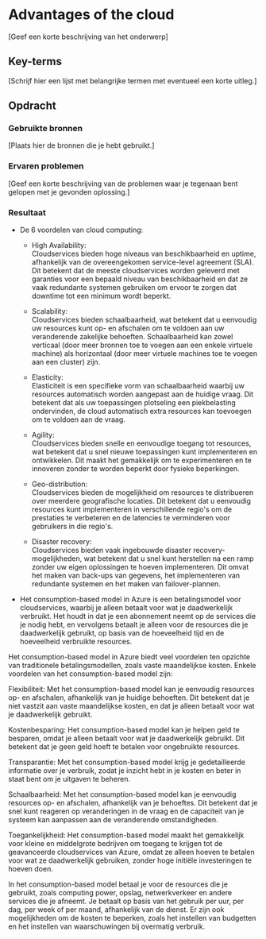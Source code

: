 # Advantages of the cloud
[Geef een korte beschrijving van het onderwerp]

## Key-terms
[Schrijf hier een lijst met belangrijke termen met eventueel een korte uitleg.]

## Opdracht
### Gebruikte bronnen
[Plaats hier de bronnen die je hebt gebruikt.]

### Ervaren problemen
[Geef een korte beschrijving van de problemen waar je tegenaan bent gelopen met je gevonden oplossing.]

### Resultaat
- De 6 voordelen van cloud computing:  

  + High Availability:  
  Cloudservices bieden hoge niveaus van beschikbaarheid en uptime, afhankelijk van de overeengekomen service-level agreement (SLA). Dit betekent dat de meeste cloudservices worden geleverd met garanties voor een bepaald niveau van beschikbaarheid en dat ze vaak redundante systemen gebruiken om ervoor te zorgen dat downtime tot een minimum wordt beperkt.

  + Scalability:  
  Cloudservices bieden schaalbaarheid, wat betekent dat u eenvoudig uw resources kunt op- en afschalen om te voldoen aan uw veranderende zakelijke behoeften. Schaalbaarheid kan zowel verticaal (door meer bronnen toe te voegen aan een enkele virtuele machine) als horizontaal (door meer virtuele machines toe te voegen aan een cluster) zijn.

  + Elasticity:  
  Elasticiteit is een specifieke vorm van schaalbaarheid waarbij uw resources automatisch worden aangepast aan de huidige vraag. Dit betekent dat als uw toepassingen plotseling een piekbelasting ondervinden, de cloud automatisch extra resources kan toevoegen om te voldoen aan de vraag.

  + Agility:  
  Cloudservices bieden snelle en eenvoudige toegang tot resources, wat betekent dat u snel nieuwe toepassingen kunt implementeren en ontwikkelen. Dit maakt het gemakkelijk om te experimenteren en te innoveren zonder te worden beperkt door fysieke beperkingen.

  + Geo-distribution:  
  Cloudservices bieden de mogelijkheid om resources te distribueren over meerdere geografische locaties. Dit betekent dat u eenvoudig resources kunt implementeren in verschillende regio's om de prestaties te verbeteren en de latencies te verminderen voor gebruikers in die regio's.

  + Disaster recovery:  
  Cloudservices bieden vaak ingebouwde disaster recovery-mogelijkheden, wat betekent dat u snel kunt herstellen na een ramp zonder uw eigen oplossingen te hoeven implementeren. Dit omvat het maken van back-ups van gegevens, het implementeren van redundante systemen en het maken van failover-plannen.
 
- Het consumption-based model in Azure is een betalingsmodel voor cloudservices, waarbij je alleen betaalt voor wat je daadwerkelijk verbruikt. Het houdt in dat je een abonnement neemt op de services die je nodig hebt, en vervolgens betaalt je alleen voor de resources die je daadwerkelijk gebruikt, op basis van de hoeveelheid tijd en de hoeveelheid verbruikte resources.

Het consumption-based model in Azure biedt veel voordelen ten opzichte van traditionele betalingsmodellen, zoals vaste maandelijkse kosten. Enkele voordelen van het consumption-based model zijn:

Flexibiliteit: Met het consumption-based model kan je eenvoudig resources op- en afschalen, afhankelijk van je huidige behoeften. Dit betekent dat je niet vastzit aan vaste maandelijkse kosten, en dat je alleen betaalt voor wat je daadwerkelijk gebruikt.

Kostenbesparing: Het consumption-based model kan je helpen geld te besparen, omdat je alleen betaalt voor wat je daadwerkelijk gebruikt. Dit betekent dat je geen geld hoeft te betalen voor ongebruikte resources.

Transparantie: Met het consumption-based model krijg je gedetailleerde informatie over je verbruik, zodat je inzicht hebt in je kosten en beter in staat bent om je uitgaven te beheren.

Schaalbaarheid: Met het consumption-based model kan je eenvoudig resources op- en afschalen, afhankelijk van je behoeftes. Dit betekent dat je snel kunt reageren op veranderingen in de vraag en de capaciteit van je systeem kan aanpassen aan de veranderende omstandigheden.

Toegankelijkheid: Het consumption-based model maakt het gemakkelijk voor kleine en middelgrote bedrijven om toegang te krijgen tot de geavanceerde cloudservices van Azure, omdat ze alleen hoeven te betalen voor wat ze daadwerkelijk gebruiken, zonder hoge initiële investeringen te hoeven doen.

In het consumption-based model betaal je voor de resources die je gebruikt, zoals computing power, opslag, netwerkverkeer en andere services die je afneemt. Je betaalt op basis van het gebruik per uur, per dag, per week of per maand, afhankelijk van de dienst. Er zijn ook mogelijkheden om de kosten te beperken, zoals het instellen van budgetten en het instellen van waarschuwingen bij overmatig verbruik.